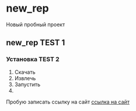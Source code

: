 # new_rep
Новый пробный проект
## new_rep TEST 1 ##
### Установка TEST 2 ###
1. Скачать
2. Извлечь
3. Запустить
4. 
Пробую записать ссылку на сайт [ссылка на сайт](https://ya.ru/)
